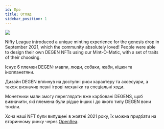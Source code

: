 ```yaml
---
id: Про
title: Огляд
sidebar_position: 1
---
```


![](/img/mintomatic.gif)

Nifty League introduced a unique minting experience for the genesis drop in September 2021, which the community absolutely loved! People were able to design their own DEGEN NFTs using our Mint-O-Matic, with a set of traits of their choosing.

Існує 6 племен DEGEN: мавпи, люди, собаки, жаби, кішки та інопланетяни.

Дизайн DEGEN вплинув на доступні риси характеру та аксесуари, а також визначив певні ігрові механіки та спеціальні ходи.

Монетники мали змогу переглядати вже карбовані DEGENS, щоб визначити, які племена були рідше інших і до якого типу DEGEN вони тяжіли.

Хоча наші NFT були випущені в жовтні 2021 року, їх можна придбати на вторинному ринку через [OpenSea](https://opensea.io/collection/niftydegen).
